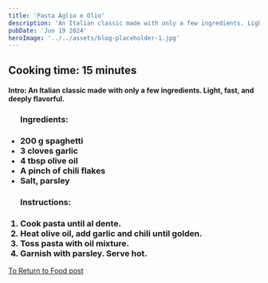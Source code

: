 ```yaml
---
title: 'Pasta Aglio e Olio'
description: 'An Italian classic made with only a few ingredients. Light, fast, and deeply flavorful.'
pubDate: 'Jun 19 2024'
heroImage: '../../assets/blog-placeholder-1.jpg'
---
```


<h2>Cooking time: 15 minutes</h2>

<h4>Intro:
An Italian classic made with only a few ingredients. Light, fast, and deeply flavorful.</h4>
<ul>
<h3>Ingredients:<h3>
<li>200 g spaghetti</li>
<li>3 cloves garlic</li>
<li>4 tbsp olive oil</li>
<li>A pinch of chili flakes</li>
<li>Salt, parsley</li>
</ul>
<ol>
<h3>Instructions:<h3>
<li>Cook pasta until al dente.</li>
<li>Heat olive oil, add garlic and chili until golden.</li>
<li>Toss pasta with oil mixture.</li>
<li>Garnish with parsley. Serve hot.</li>
</ol>

<a href="/blog" > To Return to  Food post</a>